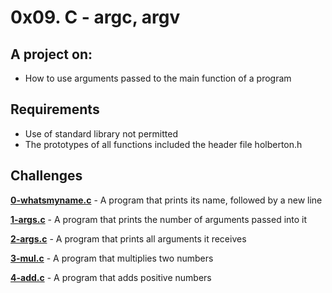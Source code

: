 # 0x09. C - argc, argv
  
## A project on:
- How to use arguments passed to the main function of a program

## Requirements
- Use of standard library not permitted
- The prototypes of all functions included the header file holberton.h

## Challenges

**[0-whatsmyname.c](0-whatsmyname.c)** - A program that prints its name, followed by a new line

**[1-args.c](1-args.c)** - A program that prints the number of arguments passed into it

**[2-args.c](2-args.c)** - A program that prints all arguments it receives

**[3-mul.c](3-mul.c)** - A program that multiplies two numbers

**[4-add.c](4-add.c)** - A program that adds positive numbers

